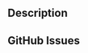 ## Description


## GitHub Issues
<!-- Proposed changes should be discussed in an issue before submitting a PR. -->
<!-- Link to relevant tickets here. -->
